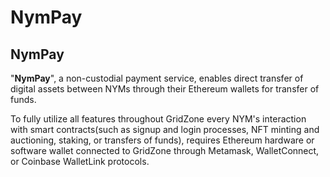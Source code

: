 # NymPay

## NymPay

"**NymPay**", a non-custodial payment service, enables direct transfer of digital assets between NYMs through their Ethereum wallets for transfer of funds.

To fully utilize all features throughout GridZone every NYM's interaction with smart contracts\(such as signup and login processes, NFT minting and auctioning, staking, or transfers of funds\), requires Ethereum hardware or software wallet connected to GridZone through Metamask, WalletConnect, or Coinbase WalletLink protocols.


